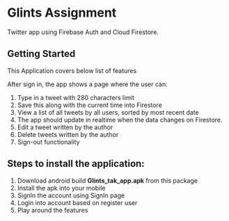 # Glints Assignment 

Twitter app using Firebase Auth and Cloud Firestore.

## Getting Started

This Application covers below list of features

After sign in, the app shows a page where the user can:

1. Type in a tweet with 280 characters limit
2. Save this along with the current time into Firestore
3. View a list of all tweets by all users, sorted by most recent date
4. The app should update in realtime when the data changes on Firestore.
5. Edit a tweet written by the author
6. Delete tweets written by the author
7. Sign-out functionality


Steps to install the application:
----------------------------------
1. Download android build **Glints_tak_app.apk** from this package
2. Install the apk into your mobile
3. SignIn the account using SignIn page
4. Login into account based on register user
5. Play around the features
